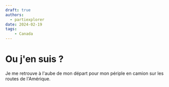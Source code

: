 ```yaml
---
draft: true
authors:
  - partiexplorer
date: 2024-02-19
tags:
    - Canada
---
```


# Ou j'en suis ?

Je me retrouve à l'aube de mon départ pour mon périple en camion sur les routes de l'Amérique.
